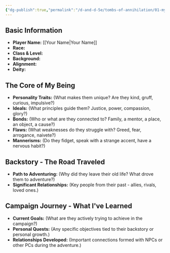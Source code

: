 ```yaml
---
{"dg-publish":true,"permalink":"/d-and-d-5e/tombs-of-annihilation/01-my-character/","tags":["gardenEntry"],"noteIcon":"","created":"2025-07-15T03:59:08.058-05:00","updated":"2025-07-15T04:40:00.615-05:00"}
---
```


## Basic Information
* **Player Name:** [[Your Name\|Your Name]]
* **Race:**
* **Class & Level:**
* **Background:**
* **Alignment:**
* **Deity:** 

## The Core of My Being
* **Personality Traits:** (What makes them unique? Are they kind, gruff, curious, impulsive?)
* **Ideals:** (What principles guide them? Justice, power, compassion, glory?)
* **Bonds:** (Who or what are they connected to? Family, a mentor, a place, an object, a cause?)
* **Flaws:** (What weaknesses do they struggle with? Greed, fear, arrogance, naivete?)
* **Mannerisms:** (Do they fidget, speak with a strange accent, have a nervous habit?)

## Backstory - The Road Traveled
* **Path to Adventuring:** (Why did they leave their old life? What drove them to adventure?)
* **Significant Relationships:** (Key people from their past - allies, rivals, loved ones.)

## Campaign Journey - What I've Learned
* **Current Goals:** (What are they actively trying to achieve in the campaign?)
* **Personal Quests:** (Any specific objectives tied to their backstory or personal growth.)
* **Relationships Developed:** (Important connections formed with NPCs or other PCs during the adventure.)
